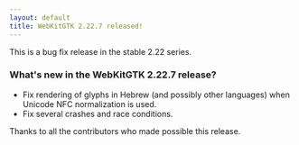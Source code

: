 ```yaml
---
layout: default
title: WebKitGTK 2.22.7 released!
---
```


This is a bug fix release in the stable 2.22 series.

### What's new in the WebKitGTK 2.22.7 release?

 - Fix rendering of glyphs in Hebrew (and possibly other languages) when
   Unicode NFC normalization is used.
 - Fix several crashes and race conditions.

Thanks to all the contributors who made possible this release.

